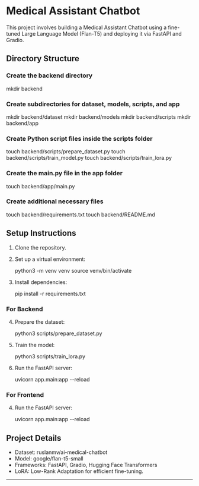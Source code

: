 # Medical Assistant Chatbot

This project involves building a Medical Assistant Chatbot using a fine-tuned Large Language Model (Flan-T5) and deploying it via FastAPI and Gradio.

## Directory Structure

### Create the backend directory
mkdir backend

### Create subdirectories for dataset, models, scripts, and app
mkdir backend/dataset
mkdir backend/models
mkdir backend/scripts
mkdir backend/app

### Create Python script files inside the scripts folder
touch backend/scripts/prepare_dataset.py
touch backend/scripts/train_model.py
touch backend/scripts/train_lora.py

### Create the main.py file in the app folder
touch backend/app/main.py

### Create additional necessary files
touch backend/requirements.txt
touch backend/README.md

## Setup Instructions

1. Clone the repository.

2. Set up a virtual environment:

   python3 -m venv venv
   source venv/bin/activate

3. Install dependencies:

    pip install -r requirements.txt

### For Backend

4. Prepare the dataset:

    python3 scripts/prepare_dataset.py

5. Train the model:

    python3 scripts/train_lora.py

6. Run the FastAPI server:

    uvicorn app.main:app --reload

### For Frontend

4. Run the FastAPI server:

    uvicorn app.main:app --reload


## Project Details

- Dataset: ruslanmv/ai-medical-chatbot
- Model: google/flan-t5-small
- Frameworks: FastAPI, Gradio, Hugging Face Transformers
- LoRA: Low-Rank Adaptation for efficient fine-tuning.


---
